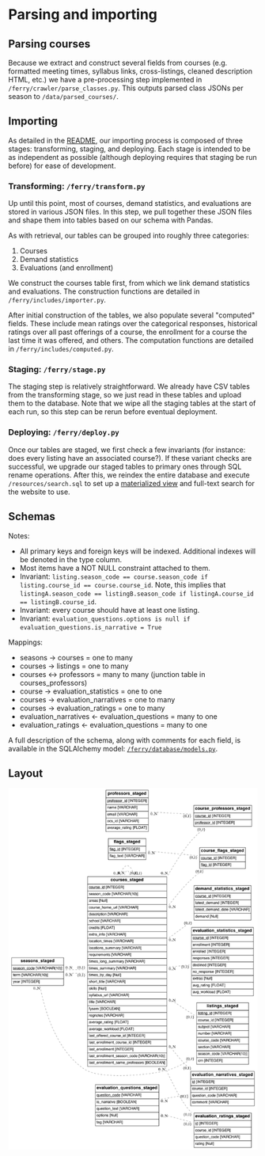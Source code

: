 # Parsing and importing

## Parsing courses

Because we extract and construct several fields from courses (e.g. formatted meeting times, syllabus links, cross-listings, cleaned description HTML, etc.) we have a pre-processing step implemented in `/ferry/crawler/parse_classes.py`. This outputs parsed class JSONs per season to `/data/parsed_courses/`.

## Importing

As detailed in the [README](README.md), our importing process is composed of three stages: transforming, staging, and deploying. Each stage is intended to be as independent as possible (although deploying requires that staging be run before) for ease of development.

### Transforming: `/ferry/transform.py`

Up until this point, most of courses, demand statistics, and evaluations are stored in various JSON files. In this step, we pull together these JSON files and shape them into tables based on our schema with Pandas.

As with retrieval, our tables can be grouped into roughly three categories:

1. Courses
2. Demand statistics
3. Evaluations (and enrollment)

We construct the courses table first, from which we link demand statistics and evaluations. The construction functions are detailed in `/ferry/includes/importer.py`.

After initial construction of the tables, we also populate several "computed" fields. These include mean ratings over the categorical responses, historical ratings over all past offerings of a course, the enrollment for a course the last time it was offered, and others. The computation functions are detailed in `/ferry/includes/computed.py`.

### Staging: `/ferry/stage.py`

The staging step is relatively straightforward. We already have CSV tables from the transforming stage, so we just read in these tables and upload them to the database. Note that we wipe all the staging tables at the start of each run, so this step can be rerun before eventual deployment.

### Deploying: `/ferry/deploy.py`

Once our tables are staged, we first check a few invariants (for instance: does every listing have an associated course?). If these variant checks are successful, we upgrade our staged tables to primary ones through SQL rename operations. After this, we reindex the entire database and execute `/resources/search.sql` to set up a [materialized view](https://en.wikipedia.org/wiki/Materialized_view) and full-text search for the website to use.

## Schemas

Notes:

- All primary keys and foreign keys will be indexed. Additional indexes will be denoted in the type column.
- Most items have a NOT NULL constraint attached to them.
- Invariant: `listing.season_code == course.season_code if listing.course_id == course.course_id`. Note, this implies that `listingA.season_code == listingB.season_code if listingA.course_id == listingB.course_id`.
- Invariant: every course should have at least one listing.
- Invariant: `evaluation_questions.options is null if evaluation_questions.is_narrative = True`

Mappings:

- seasons -> courses = one to many
- courses -> listings = one to many
- courses <-> professors = many to many (junction table in courses_professors)
- course -> evaluation_statistics = one to one
- courses -> evaluation_narratives = one to many
- courses -> evaluation_ratings = one to many
- evaluation_narratives <- evaluation_questions = many to one
- evaluation_ratings <- evaluation_questions = many to one

A full description of the schema, along with comments for each field, is available in the SQLAlchemy model: [`/ferry/database/models.py`](ferry/database/models.py).

## Layout

![schema](./db_diagram.png)


